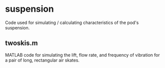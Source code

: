 # suspension
Code used for simulating / calculating characteristics of the pod's suspension.

## twoskis.m
MATLAB code for simulating the lift, flow rate, and frequency of vibration for a
pair of long, rectangular air skates.
